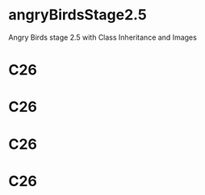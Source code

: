 # angryBirdsStage2.5
Angry Birds stage 2.5 with Class Inheritance and Images
# C26
# C26
# C26
# C26
